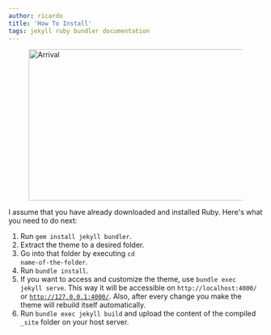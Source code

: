 ```yaml
---
author: ricardo
title: 'How To Install'
tags: jekyll ruby bundler documentation
---
```


<figure class="aligncenter">
	<img src="http://joro.me/demo-assets/jekyll/henry/arrival.webp" width="800" height="300" alt="Arrival" />
</figure>

I assume that you have already downloaded and installed Ruby. Here's what you need to do next:

1. Run <code>gem install jekyll bundler</code>.
2. Extract the theme to a desired folder.
3. Go into that folder by executing <code>cd name-of-the-folder</code>.
4. Run <code>bundle install</code>.
5. If you want to access and customize the theme, use <code>bundle exec jekyll serve</code>. This way it will be accessible on <code>http://localhost:4000/</code> or <code>http://127.0.0.1:4000/</code>. Also, after every change you make the theme will rebuild itself automatically.
6. Run <code>bundle exec jekyll build</code> and upload the content of the compiled <code>\_site</code> folder on your host server.
